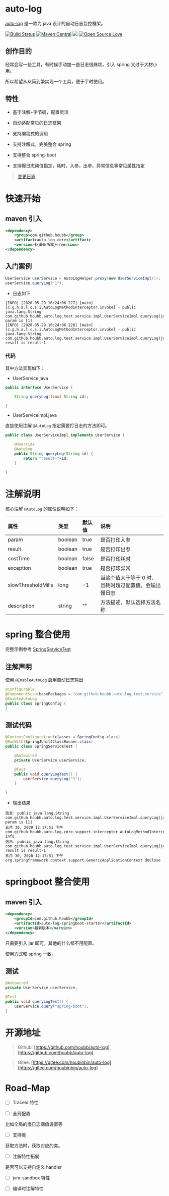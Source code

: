 # auto-log

[auto-log](https://github.com/houbb/auto-log) 是一款为 java 设计的自动日志监控框架。

[![Build Status](https://travis-ci.com/houbb/auto-log.svg?branch=master)](https://travis-ci.com/houbb/auto-log)
[![Maven Central](https://maven-badges.herokuapp.com/maven-central/com.github.houbb/auto-log/badge.svg)](http://mvnrepository.com/artifact/com.github.houbb/auto-log)
[![](https://img.shields.io/badge/license-Apache2-FF0080.svg)](https://github.com/houbb/auto-log/blob/master/LICENSE.txt)
[![Open Source Love](https://badges.frapsoft.com/os/v2/open-source.svg?v=103)](https://github.com/houbb/auto-log)

## 创作目的

经常会写一些工具，有时候手动加一些日志很麻烦，引入 spring 又过于大材小用。

所以希望从从简到繁实现一个工具，便于平时使用。

## 特性

- 基于注解+字节码，配置灵活

- 自动适配常见的日志框架

- 支持编程式的调用

- 支持注解式，完美整合 spring

- 支持整合 spring-boot

- 支持慢日志阈值指定，耗时，入参，出参，异常信息等常见属性指定

> [变更日志](https://github.com/houbb/auto-log/blob/master/CHANGELOG.md)

# 快速开始

## maven 引入

```xml
<dependency>
    <group>com.github.houbb</group>
    <artifact>auto-log-core</artifact>
    <version>${最新版本}</version>
</dependency>
```

## 入门案例

```java
UserService userService = AutoLogHelper.proxy(new UserServiceImpl());
userService.queryLog("1");
```

- 日志如下

```
[INFO] [2020-05-29 16:24:06.227] [main] [c.g.h.a.l.c.s.i.AutoLogMethodInterceptor.invoke] - public java.lang.String com.github.houbb.auto.log.test.service.impl.UserServiceImpl.queryLog(java.lang.String) param is [1]
[INFO] [2020-05-29 16:24:06.228] [main] [c.g.h.a.l.c.s.i.AutoLogMethodInterceptor.invoke] - public java.lang.String com.github.houbb.auto.log.test.service.impl.UserServiceImpl.queryLog(java.lang.String) result is result-1
```

### 代码

其中方法实现如下：

- UserService.java

```java
public interface UserService {

    String queryLog(final String id);

}
```

- UserServiceImpl.java

直接使用注解 `@AutoLog` 指定需要打日志的方法即可。

```java
public class UserServiceImpl implements UserService {

    @Override
    @AutoLog
    public String queryLog(String id) {
        return "result-"+id;
    }

}
```

# 注解说明

核心注解 `@AutoLog` 的属性说明如下：

| 属性 | 类型 | 默认值 | 说明 |
|:--|:--|:--|:--|
| param | boolean | true | 是否打印入参 |
| result | boolean | true | 是否打印出参 |
| costTime | boolean | false | 是否打印耗时 |
| exception | boolean | true | 是否打印异常 |
| slowThresholdMills | long | -1 | 当这个值大于等于 0 时，且耗时超过配置值，会输出慢日志 |
| description | string |"" | 方法描述，默认选择方法名称 |

# spring 整合使用

完整示例参考 [SpringServiceTest](https://github.com/houbb/auto-log/tree/master/auto-log-test/src/test/java/com/github/houbb/auto/log/spring/SpringServiceTest.java)

## 注解声明

使用 `@EnableAutoLog` 启用自动日志输出

```java
@Configurable
@ComponentScan(basePackages = "com.github.houbb.auto.log.test.service")
@EnableAutoLog
public class SpringConfig {
}
```

## 测试代码

```java
@ContextConfiguration(classes = SpringConfig.class)
@RunWith(SpringJUnit4ClassRunner.class)
public class SpringServiceTest {

    @Autowired
    private UserService userService;

    @Test
    public void queryLogTest() {
        userService.queryLog("1");
    }

}
```

- 输出结果

```
信息: public java.lang.String com.github.houbb.auto.log.test.service.impl.UserServiceImpl.queryLog(java.lang.String) param is [1]
五月 30, 2020 12:17:51 下午 com.github.houbb.auto.log.core.support.interceptor.AutoLogMethodInterceptor info
信息: public java.lang.String com.github.houbb.auto.log.test.service.impl.UserServiceImpl.queryLog(java.lang.String) result is result-1
五月 30, 2020 12:17:51 下午 org.springframework.context.support.GenericApplicationContext doClose
```

# springboot 整合使用

## maven 引入

```xml
<dependency>
    <groupId>com.github.houbb</groupId>
    <artifactId>auto-log-springboot-starter</artifactId>
    <version>最新版本</version>
</dependency>
```

只需要引入 jar 即可，其他的什么都不用配置。

使用方式和 spring 一致。

## 测试

```java
@Autowired
private UserService userService;

@Test
public void queryLogTest() {
    userService.query("spring-boot");
}
```

# 开源地址

> Github: [https://github.com/houbb/auto-log](https://github.com/houbb/auto-log)

> Gitee: [https://gitee.com/houbinbin/auto-log](https://gitee.com/houbinbin/auto-log)

# Road-Map

- [ ] TraceId 特性

- [ ] 全局配置

比如全局的慢日志阈值设置等

- [ ] 支持类

获取方法时，获取对应的类。

- [ ] 注解特性拓展

是否可以支持自定义 handler

- [ ] jvm-sandbox 特性

- [ ] 编译时注解特性 
